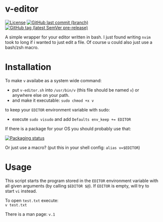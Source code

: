 # v-editor
[![License](https://img.shields.io/github/license/egnrse/v-editor)](https://github.com/egnrse/v-editor/blob/main/LICENSE)
[![GitHub last commit (branch)](https://img.shields.io/github/last-commit/egnrse/v-editor/main)](https://github.com/egnrse/v-editor/commits/main)
[![GitHub tag (latest SemVer pre-release)](https://img.shields.io/github/v/tag/egnrse/v-editor?label=version)](https://github.com/egnrse/v-editor/releases)

A simple wrapper for your editor written in bash. I just found writing `nvim` took to long if i wanted to just edit a file. Of course u could also just use a bash/zsh macro.

# Installation
To make `v` availabe as a system wide command:
 - put `v-editor.sh` into `/usr/bin/v`	(this file should be named `v`) or anywhere else on your path.
 - and make it executable: `sudo chmod +x v`

to keep your `EDITOR` environment variable with sudo:
 - execute `sudo visudo` and add `Defaults env_keep += EDITOR`

If there is a package for your OS you should probably use that:

[![Packaging status](https://repology.org/badge/vertical-allrepos/v-editor.svg)](https://repology.org/project/v-editor/versions)

Or just use a macro? (put this in your shell config: `alias v=$EDITOR`)

# Usage
This script starts the program stored in the `EDITOR` environment variable with all given arguments (by calling `$EDITOR $@`). If `EDITOR` is empty, will try to start `vi` instead.

To open `test.txt` execute:  
`v test.txt`

There is a man page: `v.1`
